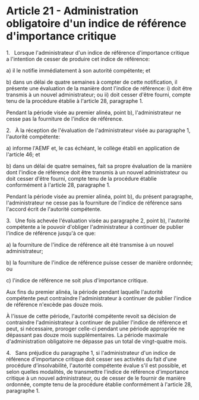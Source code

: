 # Article 21 - Administration obligatoire d'un indice de référence d'importance critique


1.   Lorsque l'administrateur d'un indice de référence d'importance critique a l'intention de cesser de produire cet indice de référence:

a) il le notifie immédiatement à son autorité compétente; et

b) dans un délai de quatre semaines à compter de cette notification, il présente une évaluation de la manière dont l'indice de référence: i) doit être transmis à un nouvel administrateur; ou ii) doit cesser d'être fourni, compte tenu de la procédure établie à l'article 28, paragraphe 1.

Pendant la période visée au premier alinéa, point b), l'administrateur ne cesse pas la fourniture de l'indice de référence.

2.   À la réception de l'évaluation de l'administrateur visée au paragraphe 1, l'autorité compétente:

a) informe l'AEMF et, le cas échéant, le collège établi en application de l'article 46; et

b) dans un délai de quatre semaines, fait sa propre évaluation de la manière dont l'indice de référence doit être transmis à un nouvel administrateur ou doit cesser d'être fourni, compte tenu de la procédure établie conformément à l'article 28, paragraphe 1.

Pendant la période visée au premier alinéa, point b), du présent paragraphe, l'administrateur ne cesse pas la fourniture de l'indice de référence sans l'accord écrit de l'autorité compétente.

3.   Une fois achevée l'évaluation visée au paragraphe 2, point b), l'autorité compétente a le pouvoir d'obliger l'administrateur à continuer de publier l'indice de référence jusqu'à ce que:

a) la fourniture de l'indice de référence ait été transmise à un nouvel administrateur;

b) la fourniture de l'indice de référence puisse cesser de manière ordonnée; ou

c) l'indice de référence ne soit plus d'importance critique.

Aux fins du premier alinéa, la période pendant laquelle l'autorité compétente peut contraindre l'administrateur à continuer de publier l'indice de référence n'excède pas douze mois.

À l'issue de cette période, l'autorité compétente revoit sa décision de contraindre l'administrateur à continuer de publier l'indice de référence et peut, si nécessaire, proroger celle-ci pendant une période appropriée ne dépassant pas douze mois supplémentaires. La période maximale d'administration obligatoire ne dépasse pas un total de vingt-quatre mois.

4.   Sans préjudice du paragraphe 1, si l'administrateur d'un indice de référence d'importance critique doit cesser ses activités du fait d'une procédure d'insolvabilité, l'autorité compétente évalue s'il est possible, et selon quelles modalités, de transmettre l'indice de référence d'importance critique à un nouvel administrateur, ou de cesser de le fournir de manière ordonnée, compte tenu de la procédure établie conformément à l'article 28, paragraphe 1.
